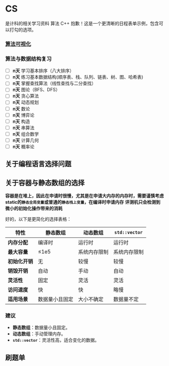 # CS
 
是计科的相关学习资料
算法 C++ 
抱歉！这是一个更清晰的日程表单示例，包含可以打勾的选项。

### [算法可视化](https://www.cs.usfca.edu/~galles/visualization/Algorithms.html)

### 算法与数据结构复习

- [ ] **n天** 学习基本排序（八大排序）
- [ ] **n天** 练习基本数据结构(顺序表、栈、队列、链表、树、图、哈希表)
- [ ] **n天** 掌握查找算法（线性查找与二分查找）
- [ ] **n天** 图论（BFS、DFS）
- [ ] **n天** 贪心算法
- [ ] **n天** 动态规划
- [ ] **n天** 数论
- [ ] **n天** 博弈论
- [ ] **n天** 构造
- [ ] **n天** 串算法
- [ ] **n天** 组合数学
- [ ] **n天** 计算几何
- [ ] **n天** 概率论
  
## 关于编程语言选择问题

## 关于容器与静态数组的选择
**容器是在堆上，因此在申请时很慢，尤其是在申请大内存的内存时，需要谨慎考虑**
**static的`静态全局变量`或普通的`静态栈上变量`，在编译时申请内存**
**评测机只会检测到微小的初始化操作带来的消耗**

好的，以下是更简化的选择表格：

| **特性**          | **静态数组**   | **动态数组**   | **`std::vector`** |
|-------------------|----------------|-----------------|-------------------|
| **内存分配**      | 编译时         | 运行时          | 运行时            |
| **最大容量**      | ≤1e5           | 系统内存限制    | 系统内存限制      |
| **初始化开销**    | 无             | 较慢             | 较慢               |
| **销毁开销**      | 自动           | 手动             | 自动               |
| **灵活性**        | 固定           | 灵活             | 灵活               |
| **访问速度**      | 快             | 快               | 略慢              |
| **适用场景**      | 数据量小且固定 | 大小不确定      | 数据量不定        |

### **建议**
- **静态数组**：数据量小且固定。
- **动态数组**：手动管理内存。
- **`std::vector`**：灵活性高，适合变化的数据。

## 刷题单
